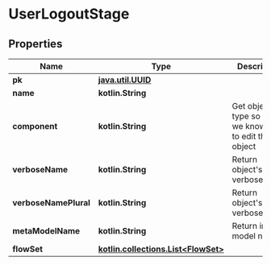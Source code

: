 
# UserLogoutStage

## Properties
Name | Type | Description | Notes
------------ | ------------- | ------------- | -------------
**pk** | [**java.util.UUID**](java.util.UUID.md) |  |  [readonly]
**name** | **kotlin.String** |  | 
**component** | **kotlin.String** | Get object type so that we know how to edit the object |  [readonly]
**verboseName** | **kotlin.String** | Return object&#39;s verbose_name |  [readonly]
**verboseNamePlural** | **kotlin.String** | Return object&#39;s plural verbose_name |  [readonly]
**metaModelName** | **kotlin.String** | Return internal model name |  [readonly]
**flowSet** | [**kotlin.collections.List&lt;FlowSet&gt;**](FlowSet.md) |  |  [optional]



